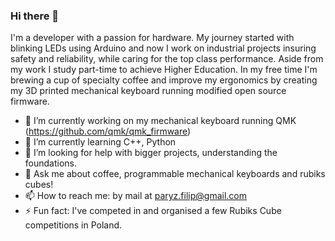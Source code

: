 ### Hi there 👋
I'm a developer with a passion for hardware. My journey started with blinking LEDs using Arduino and now I work on industrial projects insuring safety and reliability, while caring for the top class performance.
Aside from my work I study part-time to achieve Higher Education.
In my free time I'm brewing a cup of specialty coffee and improve my ergonomics by creating my 3D printed mechanical keyboard running modified open source firmware.

- 🔭 I’m currently working on my mechanical keyboard running QMK (https://github.com/qmk/qmk_firmware)
- 🌱 I’m currently learning C++, Python
- 🤔 I’m looking for help with bigger projects, understanding the foundations.
- 💬 Ask me about coffee, programmable mechanical keyboards and rubiks cubes!
- 📫 How to reach me: by mail at paryz.filip@gmail.com
- ⚡ Fun fact: I've competed in and organised a few Rubiks Cube competitions in Poland.
